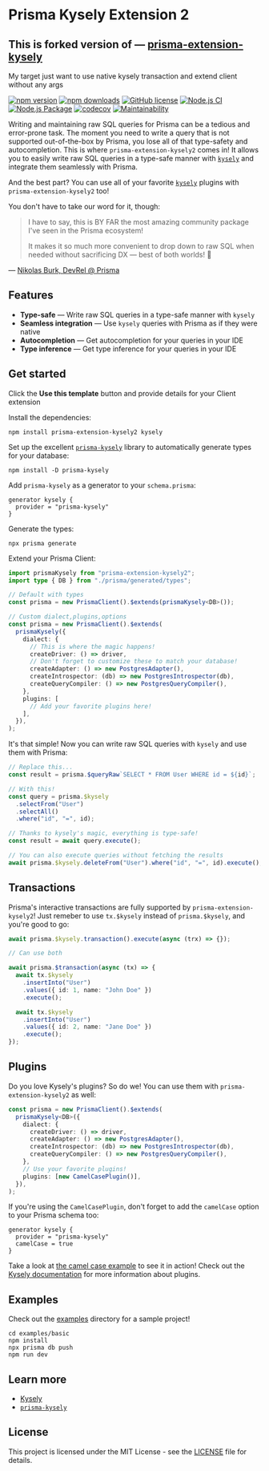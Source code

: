 # Prisma Kysely Extension 2

## This is forked version of — [prisma-extension-kysely](https://github.com/eoin-obrien/prisma-extension-kysely)

My target just want to use native kysely transaction and extend client without any args

[![npm version](https://badge.fury.io/js/prisma-extension-kysely2.svg)](https://badge.fury.io/js/prisma-extension-kysely2)
[![npm downloads](https://img.shields.io/npm/dm/prisma-extension-kysely2.svg)](https://www.npmjs.com/package/prisma-extension-kysely2)
[![GitHub license](https://img.shields.io/github/license/ST4RCHASER/prisma-extension-kysely2.svg)](https://www.npmjs.com/package/prisma-extension-kysely2)
[![Node.js CI](https://github.com/ST4RCHASER/prisma-extension-kysely2/actions/workflows/ci.yml/badge.svg)](https://github.com/ST4RCHASER/prisma-extension-kysely2/actions/workflows/ci.yml)
[![Node.js Package](https://github.com/ST4RCHASER/prisma-extension-kysely2/actions/workflows/npm-publish.yml/badge.svg)](https://github.com/ST4RCHASER/prisma-extension-kysely2/actions/workflows/npm-publish.yml)
[![codecov](https://codecov.io/gh/ST4RCHASER/prisma-extension-kysely2/graph/badge.svg?token=C18C7BGISJ)](https://codecov.io/gh/ST4RCHASER/prisma-extension-kysely2)
[![Maintainability](https://api.codeclimate.com/v1/badges/241b8b2b35abafc8af6e/maintainability)](https://codeclimate.com/github/ST4RCHASER/prisma-extension-kysely2/maintainability)

Writing and maintaining raw SQL queries for Prisma can be a tedious and error-prone task. The moment you need to write a query that is not supported out-of-the-box by Prisma, you lose all of that type-safety and autocompletion. This is where `prisma-extension-kysely2` comes in! It allows you to easily write raw SQL queries in a type-safe manner with [`kysely`](https://kysely.dev/) and integrate them seamlessly with Prisma.

And the best part? You can use all of your favorite [`kysely`](https://kysely.dev/) plugins with `prisma-extension-kysely2` too!

You don't have to take our word for it, though:

> I have to say, this is BY FAR the most amazing community package I've seen in the Prisma ecosystem!
>
> It makes it so much more convenient to drop down to raw SQL when needed without sacrificing DX — best of both worlds! 🚀

— [Nikolas Burk, DevRel @ Prisma](https://twitter.com/nikolasburk/status/1747901827960471699)

## Features

- **Type-safe** — Write raw SQL queries in a type-safe manner with `kysely`
- **Seamless integration** — Use `kysely` queries with Prisma as if they were native
- **Autocompletion** — Get autocompletion for your queries in your IDE
- **Type inference** — Get type inference for your queries in your IDE

## Get started

Click the **Use this template** button and provide details for your Client extension

Install the dependencies:

```shell
npm install prisma-extension-kysely2 kysely
```

Set up the excellent [`prisma-kysely`](https://www.npmjs.com/package/prisma-kysely) library to automatically generate types for your database:

```shell
npm install -D prisma-kysely
```

Add `prisma-kysely` as a generator to your `schema.prisma`:

```prisma
generator kysely {
  provider = "prisma-kysely"
}
```

Generate the types:

```shell
npx prisma generate
```

Extend your Prisma Client:

```typescript
import prismaKysely from "prisma-extension-kysely2";
import type { DB } from "./prisma/generated/types";

// Default with types
const prisma = new PrismaClient().$extends(prismaKysely<DB>());

// Custom dialect,plugins,options
const prisma = new PrismaClient().$extends(
  prismaKysely({
    dialect: {
      // This is where the magic happens!
      createDriver: () => driver,
      // Don't forget to customize these to match your database!
      createAdapter: () => new PostgresAdapter(),
      createIntrospector: (db) => new PostgresIntrospector(db),
      createQueryCompiler: () => new PostgresQueryCompiler(),
    },
    plugins: [
      // Add your favorite plugins here!
    ],
  }),
);
```

It's that simple! Now you can write raw SQL queries with `kysely` and use them with Prisma:

```typescript
// Replace this...
const result = prisma.$queryRaw`SELECT * FROM User WHERE id = ${id}`;

// With this!
const query = prisma.$kysely
  .selectFrom("User")
  .selectAll()
  .where("id", "=", id);

// Thanks to kysely's magic, everything is type-safe!
const result = await query.execute();

// You can also execute queries without fetching the results
await prisma.$kysely.deleteFrom("User").where("id", "=", id).execute();
```

## Transactions

Prisma's interactive transactions are fully supported by `prisma-extension-kysely2`! Just remeber to use `tx.$kysely` instead of `prisma.$kysely`, and you're good to go:

```typescript
await prisma.$kysely.transaction().execute(async (trx) => {});

// Can use both

await prisma.$transaction(async (tx) => {
  await tx.$kysely
    .insertInto("User")
    .values({ id: 1, name: "John Doe" })
    .execute();

  await tx.$kysely
    .insertInto("User")
    .values({ id: 2, name: "Jane Doe" })
    .execute();
});
```

## Plugins

Do you love Kysely's plugins? So do we! You can use them with `prisma-extension-kysely2` as well:

```typescript
const prisma = new PrismaClient().$extends(
  prismaKysely<DB>({
    dialect: {
      createDriver: () => driver,
      createAdapter: () => new PostgresAdapter(),
      createIntrospector: (db) => new PostgresIntrospector(db),
      createQueryCompiler: () => new PostgresQueryCompiler(),
    },
    // Use your favorite plugins!
    plugins: [new CamelCasePlugin()],
  }),
);
```

If you're using the `CamelCasePlugin`, don't forget to add the `camelCase` option to your Prisma schema too:

```prisma
generator kysely {
  provider = "prisma-kysely"
  camelCase = true
}
```

Take a look at [the camel case example](examples/camel-case/) to see it in action! Check out the [Kysely documentation](https://kysely.dev/) for more information about plugins.

## Examples

Check out the [examples](examples) directory for a sample project!

```shell
cd examples/basic
npm install
npx prisma db push
npm run dev
```

## Learn more

- [Kysely](https://kysely.dev/)
- [`prisma-kysely`](https://www.npmjs.com/package/prisma-kysely)

## License

This project is licensed under the MIT License - see the [LICENSE](LICENSE) file for details.
